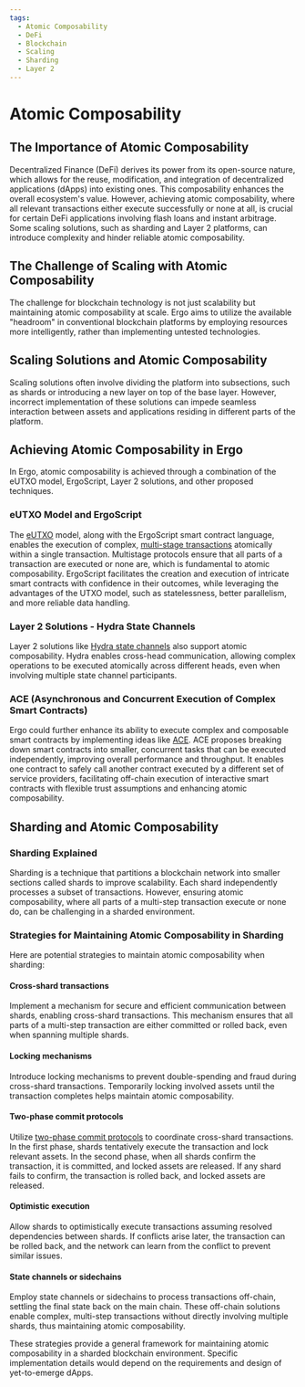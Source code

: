 ```yaml
---
tags:
  - Atomic Composability
  - DeFi
  - Blockchain
  - Scaling
  - Sharding
  - Layer 2
---
```


# Atomic Composability 

## The Importance of Atomic Composability

Decentralized Finance (DeFi) derives its power from its open-source nature, which allows for the reuse, modification, and integration of decentralized applications (dApps) into existing ones. This composability enhances the overall ecosystem's value. However, achieving atomic composability, where all relevant transactions either execute successfully or none at all, is crucial for certain DeFi applications involving flash loans and instant arbitrage. Some scaling solutions, such as sharding and Layer 2 platforms, can introduce complexity and hinder reliable atomic composability.

## The Challenge of Scaling with Atomic Composability

The challenge for blockchain technology is not just scalability but maintaining atomic composability at scale. Ergo aims to utilize the available "headroom" in conventional blockchain platforms by employing resources more intelligently, rather than implementing untested technologies.

## Scaling Solutions and Atomic Composability

Scaling solutions often involve dividing the platform into subsections, such as shards or introducing a new layer on top of the base layer. However, incorrect implementation of these solutions can impede seamless interaction between assets and applications residing in different parts of the platform.

## Achieving Atomic Composability in Ergo

In Ergo, atomic composability is achieved through a combination of the eUTXO model, ErgoScript, Layer 2 solutions, and other proposed techniques.

### eUTXO Model and ErgoScript

The [eUTXO](https://ergoplatform.org/docs/utxo/) model, along with the ErgoScript smart contract language, enables the execution of complex, [multi-stage transactions](multi.md) atomically within a single transaction. Multistage protocols ensure that all parts of a transaction are executed or none are, which is fundamental to atomic composability. ErgoScript facilitates the creation and execution of intricate smart contracts with confidence in their outcomes, while leveraging the advantages of the UTXO model, such as statelessness, better parallelism, and more reliable data handling.

### Layer 2 Solutions - Hydra State Channels

Layer 2 solutions like [Hydra state channels](https://ergoplatform.org/docs/hydra/) also support atomic composability. Hydra enables cross-head communication, allowing complex operations to be executed atomically across different heads, even when involving multiple state channel participants.

### ACE (Asynchronous and Concurrent Execution of Complex Smart Contracts)

Ergo could further enhance its ability to execute complex and composable smart contracts by implementing ideas like [ACE](https://eprint.iacr.org/2019/835.pdf). ACE proposes breaking down smart contracts into smaller, concurrent tasks that can be executed independently, improving overall performance and throughput. It enables one contract to safely call another contract executed by a different set of service providers, facilitating off-chain execution of interactive smart contracts with flexible trust assumptions and enhancing atomic composability.

## Sharding and Atomic Composability

### Sharding Explained

Sharding is a technique that partitions a blockchain network into smaller sections called shards to improve scalability. Each shard independently processes a subset of transactions. However, ensuring atomic composability, where all parts of a multi-step transaction execute or none do, can be challenging in a sharded environment.

### Strategies for Maintaining Atomic Composability in Sharding

Here are potential strategies to maintain atomic composability when sharding:

#### Cross-shard transactions

Implement a mechanism for secure and efficient communication between shards, enabling cross-shard transactions. This mechanism ensures that all parts of a multi-step transaction are either committed or rolled back, even when spanning multiple shards.

#### Locking mechanisms

Introduce locking mechanisms to prevent double-spending and fraud during cross-shard transactions. Temporarily locking involved assets until the transaction completes helps maintain atomic composability.

#### Two-phase commit protocols

Utilize [two-phase commit protocols](layer2.md) to coordinate cross-shard transactions. In the first phase, shards tentatively execute the transaction and lock relevant assets. In the second phase, when all shards confirm the transaction, it is committed, and locked assets are released. If any shard fails to confirm, the transaction is rolled back, and locked assets are released.

#### Optimistic execution

Allow shards to optimistically execute transactions assuming resolved dependencies between shards. If conflicts arise later, the transaction can be rolled back, and the network can learn from the conflict to prevent similar issues.

#### State channels or sidechains

Employ state channels or sidechains to process transactions off-chain, settling the final state back on the main chain. These off-chain solutions enable complex, multi-step transactions without directly involving multiple shards, thus maintaining atomic composability.

These strategies provide a general framework for maintaining atomic composability in a sharded blockchain environment. Specific implementation details would depend on the requirements and design of yet-to-emerge dApps.